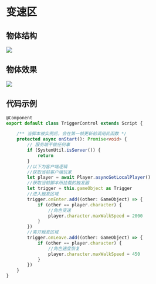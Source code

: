 # 变速区

## 物体结构

![](https://wstatic-a1.233leyuan.com/productdocs/static/boxcn7aC6S8nr1ZgpCKFBqwmdTf.png)

## 物体效果

![](https://wstatic-a1.233leyuan.com/productdocs/static/boxcn3hTcwS7akCI23BIFUIaUTg.gif)

## 代码示例

```ts
@Component
export default class TriggerControl extends Script {

    /** 当脚本被实例后，会在第一帧更新前调用此函数 */
    protected async onStart(): Promise<void> {
        // 服务端不做任何事
        if (SystemUtil.isServer()) {
            return
        }
        //以下为客户端逻辑
        //获取当前客户端玩家
        let player = await Player.asyncGetLocalPlayer()
        //获取当前脚本所挂载的触发器
        let trigger = this.gameObject as Trigger
        //进入触发区域
        trigger.onEnter.add((other: GameObject) => {
            if (other == player.character) {
                //角色变速
                player.character.maxWalkSpeed = 2000
            }
        })
        //离开触发区域
        trigger.onLeave.add((other: GameObject) => {
            if (other == player.character) {
                //角色速度恢复
                player.character.maxWalkSpeed = 450
            }
        })
    }
}
```
